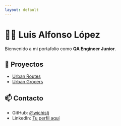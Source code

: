 ```yaml
---
layout: default
---
```


# 👨‍💻 Luis Alfonso López

Bienvenido a mi portafolio como **QA Engineer Junior**.

## 🚀 Proyectos

- [Urban Routes](https://github.com/wichistj/Urban-Routes-e)
- [Urban Grocers](https://github.com/wichistj/Project-Urban-Grocers)

## 📫 Contacto

- GitHub: [@wichistj](https://github.com/wichistj)
- LinkedIn: [Tu perfil aquí](https://linkedin.com/in/tuusuario)
